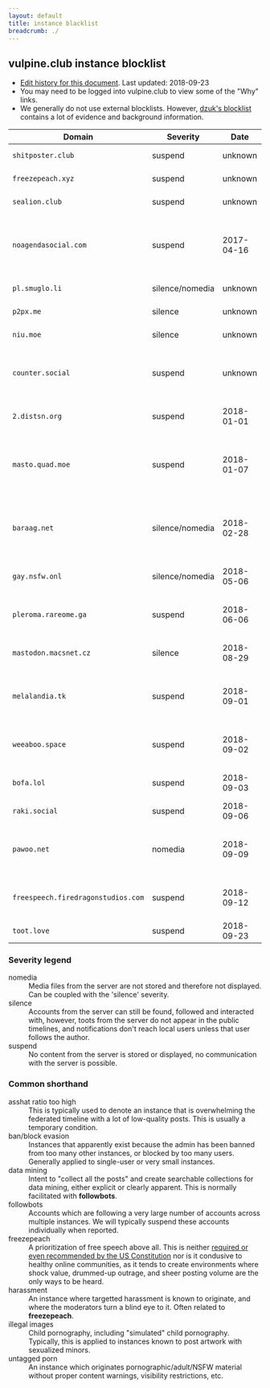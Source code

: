 ```yaml
---
layout: default
title: instance blacklist
breadcrumb: ./
---
```


## vulpine.club instance blocklist

- [Edit history for this document](https://github.com/vulpineclub/vulpineclub.github.io/commits/master/blocklist.md). Last updated:
  2018-09-23
- You may need to be logged into vulpine.club to view some of the "Why" links.
- We generally do not use external blocklists. However, [dzuk's blocklist](https://github.com/dzuk-mutant/blockchain/) contains a lot of evidence and background information.

Domain                  | Severity          | Date          | Why
------                  | --------          | ----          | ---
`shitposter.club`       | suspend           | unknown       | haven for harassment
`freezepeach.xyz`       | suspend           | unknown       | haven for harassment
`sealion.club`          | suspend           | unknown       | haven for harassment
`noagendasocial.com`    | suspend           | 2017-04-16    | [podcast dudebro brigade, no CoC, admin violations of our CoC](https://vulpine.club/@rey/87813)
`pl.smuglo.li`          | silence/nomedia   | unknown       | freeze peach haven
`p2px.me`               | silence           | unknown       | asshat ratio too high
`niu.moe`               | silence           | unknown       | asshat ratio too high
`counter.social`        | suspend           | unknown       | respecting their desire to have a safe space for <span title="White, Christian, Straight, and Pure of Foreign Influence">True Americans</span>. [dzuk link](https://github.com/dzuk-mutant/blockchain/blob/master/list/instances/counter_social/counter_social.md)
`2.distsn.org`          | suspend           | 2018-01-01    | [runs a bot that scrapes user data](https://vulpine.club/@mxsparks_afterlight/99274660598169903)
`masto.quad.moe`        | suspend           | 2018-01-07    | [asshat/racist ratio too high (including admin previously banned from m.s)](https://vulpine.club/@mxsparks_afterlight/99311739060004510)
`baraag.net`            | silence/nomedia   | 2018-02-28    | [permits posting of artwork which is not legal in vulpine.club's legal jurisdiction](https://vulpine.club/@rey/99604671628655129)
`gay.nsfw.onl`          | silence/nomedia   | 2018-05-06    | untagged porn w/ public visibility
`pleroma.rareome.ga`    | suspend           | 2018-06-06    | [instance does not honor blocks or privacy settings](https://vulpine.club/@rey/100160366521490428)
`mastodon.macsnet.cz`   | silence           | 2018-08-29    | [CoC violations by instance admin](https://vulpine.club/@mxsparks_afterlight/100636565192006998)
`melalandia.tk`         | suspend           | 2018-09-01    | [untagged loli porn w/ public visibility; freezepeach instance](https://vulpine.club/@rey/100653845596498076)
`weeaboo.space`         | suspend           | 2018-09-02    | [successor instance to masto.quad.moe (see above)](https://vulpine.club/@mxsparks_afterlight/100656813050141179)
`bofa.lol`              | suspend           | 2018-09-03    | [targeted harassment by admin](https://vulpine.club/@rey/100663007506556036)
`raki.social`           | suspend           | 2018-09-06    | [followbots / data mining](https://vulpine.club/@rey/100681277977536254)
`pawoo.net`             | nomedia           | 2018-09-09    | [permits posting of artwork that violates vulpine.club's ToS](https://vulpine.club/@mxsparks_afterlight/100697966306007701)
`freespeech.firedragonstudios.com` | suspend | 2018-09-12   | [freezepeach instance; CoC violations by instance admin](https://vulpine.club/@mxsparks_afterlight/100713513538253967)
`toot.love`             | suspend           | 2018-09-23    | [freezepeach instance](https://vulpine.club/@mxsparks_afterlight/100777434627353036)

### Severity legend

<dl>
    <dt>nomedia</dt>
    <dd>
        Media files from the server are not stored and therefore not displayed. Can be coupled with the 'silence' severity.
    </dd>
    <dt>silence</dt>
    <dd>
        Accounts from the server can still be found, followed and interacted with, however, toots from the server do not appear in the public timelines, and notifications don't reach local users unless that user follows the author.
    </dd>
    <dt>suspend</dt>
    <dd>
        No content from the server is stored or displayed, no communication with the server is possible.
    </dd>
</dl>

### Common shorthand

<dl>
    <dt>asshat ratio too high</dt>
    <dd>
        This is typically used to denote an instance that is overwhelming the federated timeline with a lot of low-quality posts. This is usually a temporary condition.
    </dd>
    <dt>ban/block evasion</dt>
    <dd>
        Instances that apparently exist because the admin has been banned from too many other instances, or blocked by too many users. Generally applied to single-user or very small instances.
    </dd>
    <dt>data mining</dt>
    <dd>
        Intent to "collect all the posts" and create searchable collections for data mining, either explicit or clearly apparent. This is normally facilitated with <strong>followbots</strong>.
    </dd>
    <dt>followbots</dt>
    <dd>
        Accounts which are following a very large number of accounts across multiple instances. We will typically suspend these accounts individually when reported.
    </dd>
    <dt>freezepeach</dt>
    <dd>
        A prioritization of free speech above all. This is neither <a href="https://www.law.cornell.edu/constitution/first_amendment">required or even recommended by the US Constitution</a> nor is it condusive to healthy online communities, as it tends to create environments where shock value, drummed-up outrage, and sheer posting volume are the only ways to be heard.
    </dd>
    <dt>harassment</dt>
    <dd>
        An instance where targetted harassment is known to originate, and where the moderators turn a blind eye to it. Often related to <strong>freezepeach</strong>.
    </dd>
    <dt>illegal images</dt>
    <dd>
        Child pornography, including "simulated" child pornography. Typically, this is applied to instances known to post artwork with sexualized minors.
    </dd>
    <dt>untagged porn</dt>
    <dd>
        An instance which originates pornographic/adult/NSFW material without proper content warnings, visibility restrictions, etc.
    </dd>
</dl>
